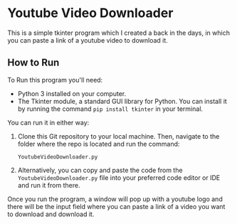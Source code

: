 # Youtube Video Downloader

This is a simple tkinter program which I created a back in the days, in which you can paste a link of a youtube video to download it.

## How to Run

To Run this program you'll need:

- Python 3 installed on your computer.
- The Tkinter module, a standard GUI library for Python. You can install it by running the command `pip install tkinter` in your terminal.

You can run it in either way:

1. Clone this Git repository to your local machine. Then, navigate to the folder where the repo is located and run the command:

    ```
    YoutubeVideoDownloader.py
    ```

2. Alternatively, you can copy and paste the code from the `YoutubeVideoDownloader.py` file into your preferred code editor or IDE and run it from there.

Once you run the program, a window will pop up with a youtube logo and there will be the input field where you can paste a link of a video you want to download and download it.
